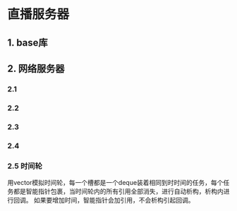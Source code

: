 <!--
 * @Author: heart1128 1020273485@qq.com
 * @Date: 2024-06-02 17:00:58
 * @LastEditors: heart1128 1020273485@qq.com
 * @LastEditTime: 2024-06-04 15:43:00
 * @FilePath: /tmms/README.md
 * @Description:  learn 
-->
# 直播服务器

## 1. base库
## 2. 网络服务器
### 2.1 
### 2.2
### 2.3
### 2.4
### 2.5 时间轮
用vector模拟时间轮，每一个槽都是一个deque装着相同到时时间的任务，每个任务都是智能指针包裹，当时间轮内的所有引用全部消失，进行自动析构，析构内进行回调。
如果要增加时间，智能指针会加引用，不会析构引起回调。
